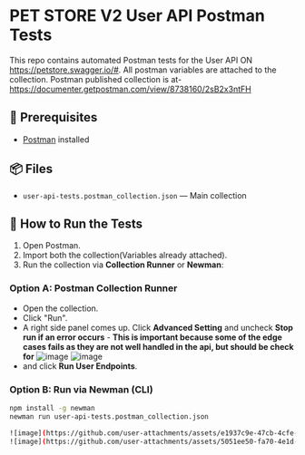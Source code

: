 # PET STORE V2 User API Postman Tests

This repo contains automated Postman tests for the User API ON https://petstore.swagger.io/#. All postman variables are attached to the collection. Postman published collection is at- https://documenter.getpostman.com/view/8738160/2sB2x3ntFH 

## 🔧 Prerequisites

- [Postman](https://www.postman.com/downloads/) installed

## 📦 Files

- `user-api-tests.postman_collection.json` — Main collection

## 🚀 How to Run the Tests

1. Open Postman.
2. Import both the collection(Variables already attached).
3. Run the collection via **Collection Runner** or **Newman**:


### Option A: Postman Collection Runner

- Open the collection.
- Click "Run".
- A right side panel comes up. Click **Advanced Setting** and uncheck **Stop run if an error occurs** - **This is important because some of the edge cases fails as they are not well handled in the api, but should be check for** 
![image](https://github.com/user-attachments/assets/e1937c9e-47cb-4cfe-8d65-b7c79a1fc77a)
![image](https://github.com/user-attachments/assets/5051ee50-fa70-4e1d-ac88-e0f334fdf448)
- and click **Run User Endpoints**.

### Option B: Run via Newman (CLI)

```bash
npm install -g newman
newman run user-api-tests.postman_collection.json

![image](https://github.com/user-attachments/assets/e1937c9e-47cb-4cfe-8d65-b7c79a1fc77a)
![image](https://github.com/user-attachments/assets/5051ee50-fa70-4e1d-ac88-e0f334fdf448)
